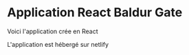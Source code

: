 # Application React Baldur Gate

Voici l'application crée en React

L'application est hébergé sur netlify 

